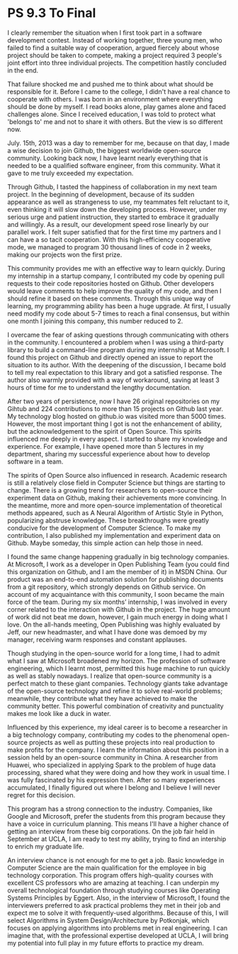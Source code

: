 # PS 9.3 To Final

I clearly remember the situation when I first took part in a software development contest. Instead of working together, three young men, who failed to find a suitable way of cooperation, argued fiercely about whose project should be taken to compete, making a project required 3 people's joint effort into three individual projects. The competition hastily concluded in the end.

That failure shocked me and pushed me to think about what should be responsible for it. Before I came to the college, I didn't have a real chance to cooperate with others. I was born in an environment where everything should be done by myself. I read books alone, play games alone and faced challenges alone. Since I received education, I was told to protect what 'belongs to' me and not to share it with others. But the view is so different now.

July. 15th, 2013 was a day to remember for me, because on that day, I made a wise decision to join Github, the biggest worldwide open-source community. Looking back now, I have learnt nearly everything that is needed to be a qualified software engineer, from this community. What it gave to me truly exceeded my expectation.

Through Github, I tasted the happiness of collaboration in my next team project. In the beginning of development, because of its sudden appearance as well as strangeness to use, my teammates felt reluctant to it, even thinking it will slow down the developing process. However, under my serious urge and patient instruction, they started to embrace it gradually and willingly. As a result, our development speed rose linearly by our parallel work. I felt super satisfied that for the first time my partners and I can have a so tacit cooperation. With this high-efficiency cooperative mode, we managed to program 30 thousand lines of code in 2 weeks, making our projects won the first prize.

This community provides me with an effective way to learn quickly. During my internship in a startup company, I contributed my code by opening pull requests to their code repositories hosted on Github. Other developers would leave comments to help improve the quality of my code, and then I should refine it based on these comments. Through this unique way of learning, my programming ability has been a huge upgrade. At first, I usually need modify my code about 5-7 times to reach a final consensus, but within one month I joining this company, this number reduced to 2.

I overcame the fear of asking questions through communicating with others in the community. I encountered a problem when I was using a third-party library to build a command-line program during my internship at Microsoft. I found this project on Github and directly opened an issue to report the situation to its author. With the deepening of the discussion, I became bold to tell my real expectation to this library and got a satisfied response. The author also warmly provided with a way of workaround, saving at least 3 hours of time for me to understand the lengthy documentation.

After two years of persistence, now I have 26 original repositories on my Gihtub and 224 contributions to more than 15 projects on Github last year. My technology blog hosted on github.io was visited more than 5000 times. However, the most important thing I got is not the enhancement of ability, but the acknowledgement to the spirit of Open Source. This spirits influenced me deeply in every aspect. I started to share my knowledge and experience. For example, I have opened more than 5 lectures in my department, sharing my successful experience about how to develop software in a team.

The spirits of Open Source also influenced in research. Academic research is still a relatively close field in Computer Science but things are starting to change. There is a growing trend for researchers to open-source their experiment data on Github, making their achievements more convincing. In the meantime, more and more open-source implementation of theoretical methods appeared, such as A Neural Algorithm of Artistic Style in Python, popularizing abstruse knowledge. These breakthroughs were greatly conducive for the development of Computer Science. To make my contribution, I also published my implementation and experiment data on Github. Maybe someday, this simple action can help those in need.

I found the same change happening gradually in big technology companies. At Microsoft, I work as a developer in Open Publishing Team (you could find this organization on Github, and I am the member of it) in MSDN China. Our product was an end-to-end automation solution for publishing documents from a git repository, which strongly depends on Github service. On account of my acquaintance with this community, I soon became the main force of the team. During my six months’ internship, I was involved in every corner related to the interaction with Github in the project. The huge amount of work did not beat me down, however, I gain much energy in doing what I love. On the all-hands meeting, Open Publishing was highly evaluated by Jeff, our new headmaster, and what I have done was demoed by my manager, receiving warm responses and constant applauses.

Though studying in the open-source world for a long time, I had to admit what I saw at Microsoft broadened my horizon. The profession of software engineering, which I learnt most, permitted this huge machine to run quickly as well as stably nowadays. I realize  that open-source community is a perfect match to these giant companies. Technology giants take advantage of the open-source technology and refine it to solve real-world problems; meanwhile, they contribute what they have achieved to make the community better. This powerful combination of creativity and punctuality makes me look like a duck in water.

Influenced by this experience, my ideal career is to become a researcher in a big technology company, contributing my codes to the phenomenal open-source projects as well as putting these projects into real production to make profits for the company. I learn the information about this position in a session held by an open-source community in China. A researcher from Huawei, who specialized in applying Spark to the problem of huge data processing, shared what they were doing and how they work in usual time. I was fully fascinated by his expression then. After so many experiences accumulated, I finally figured out where I belong and I believe I will never regret for this decision.

This program has a strong connection to the industry. Companies, like Google and Microsoft, prefer the students from this program because they have a voice in curriculum planning. This means I'll have a higher chance of getting an interview from these big corporations. On the job fair held in September at UCLA, I am ready to test my ability, trying to find an intership to enrich my graduate life.

An interview chance is not enough for me to get a job. Basic knowledge in Computer Science are the main qualification for the employee in big technology corporation. This program offers high-quality courses with excellent CS professors who are amazing at teaching. I can underpin my overall technological foundation through studying courses like Operating Systems Principles by Eggert. Also, in the interview of Microsoft, I found the interviewers preferred to ask practical problems they met in their job and expect me to solve it with frequently-used algorithms. Because of this, I will select Algorithms in System Design/Architecture by Potkonjak, which focuses on applying algorithms into problems met in real engineering. I can imagine that, with the professional expertise developed at UCLA, I will bring my potential into full play in my future efforts to practice my dream.
